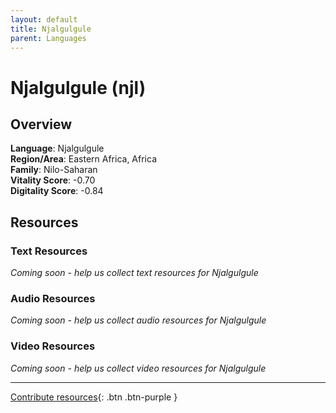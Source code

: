 ```yaml
---
layout: default
title: Njalgulgule
parent: Languages
---
```


# Njalgulgule (njl)

## Overview

**Language**: Njalgulgule  
**Region/Area**: Eastern Africa, Africa  
**Family**: Nilo-Saharan  
**Vitality Score**: -0.70  
**Digitality Score**: -0.84  

## Resources

### Text Resources
*Coming soon - help us collect text resources for Njalgulgule*

### Audio Resources
*Coming soon - help us collect audio resources for Njalgulgule*

### Video Resources
*Coming soon - help us collect video resources for Njalgulgule*

---

[Contribute resources](https://fairtrain.github.io/){: .btn .btn-purple }
